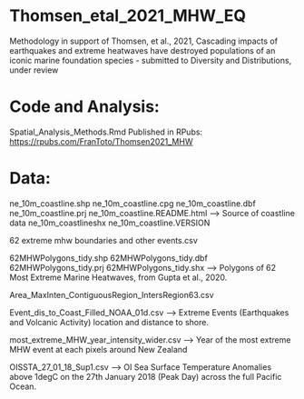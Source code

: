 # Thomsen_etal_2021_MHW_EQ
Methodology in support of Thomsen, et al., 2021, Cascading impacts of earthquakes and extreme heatwaves have destroyed populations of an iconic marine foundation species - submitted to Diversity and Distributions, under review 

# Code and Analysis:
Spatial_Analysis_Methods.Rmd
Published in RPubs: https://rpubs.com/FranToto/Thomsen2021_MHW

# Data:
ne_10m_coastline.shp
ne_10m_coastline.cpg
ne_10m_coastline.dbf
ne_10m_coastline.prj
ne_10m_coastline.README.html --> Source of coastline data
ne_10m_coastlineshx
ne_10m_coastline.VERSION

62 extreme mhw boundaries and other events.csv

62MHWPolygons_tidy.shp
62MHWPolygons_tidy.dbf
62MHWPolygons_tidy.prj
62MHWPolygons_tidy.shx
--> Polygons of 62 Most Extreme Marine Heatwaves, from Gupta et al., 2020.

Area_MaxInten_ContiguousRegion_IntersRegion63.csv

Event_dis_to_Coast_Filled_NOAA_01d.csv
--> Extreme Events (Earthquakes and Volcanic Activity) location and distance to shore.

most_extreme_MHW_year_intensity_wider.csv
--> Year of the most extreme MHW event at each pixels around New Zealand 

OISSTA_27_01_18_Sup1.csv
--> OI Sea Surface Temperature Anomalies above 1degC on the 27th January 2018 (Peak Day) across the full Pacific Ocean.

